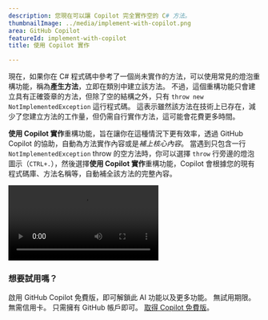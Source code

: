 ```yaml
---
description: 您現在可以讓 Copilot 完全實作空的 C# 方法。
thumbnailImage: ../media/implement-with-copilot.png
area: GitHub Copilot
featureId: implement-with-copilot
title: 使用 Copilot 實作

---
```



現在，如果你在 C# 程式碼中參考了一個尚未實作的方法，可以使用常見的燈泡重構功能，稱為**產生方法**，立即在類別中建立該方法。 不過，這個重構功能只會建立具有正確簽章的方法，但除了空的結構之外，只有 `throw new NotImplementedException` 這行程式碼。 這表示雖然該方法在技術上已存在，減少了您建立方法的工作量，但仍需自行實作方法，這可能會花費更多時間。

**使用 Copilot 實作**重構功能，旨在讓你在這種情況下更有效率，透過 GitHub Copilot 的協助，自動為方法實作內容或是*補上核心內容*。 當遇到只包含一行 `NotImplementedException` throw 的空方法時，你可以選擇 `throw` 行旁邊的燈泡圖示（`CTRL+.`），然後選擇**使用 Copilot 實作**重構功能，Copilot 會根據您的現有程式碼庫、方法名稱等，自動補全該方法的完整內容。

![使用 Copilot 實作](../media/implement-with-copilot.mp4)

### 想要試用嗎？
啟用 GitHub Copilot 免費版，即可解鎖此 AI 功能以及更多功能。
 無試用期限。 無需信用卡。 只需擁有 GitHub 帳戶即可。 [取得 Copilot 免費版](https://github.com/settings/copilot)。
